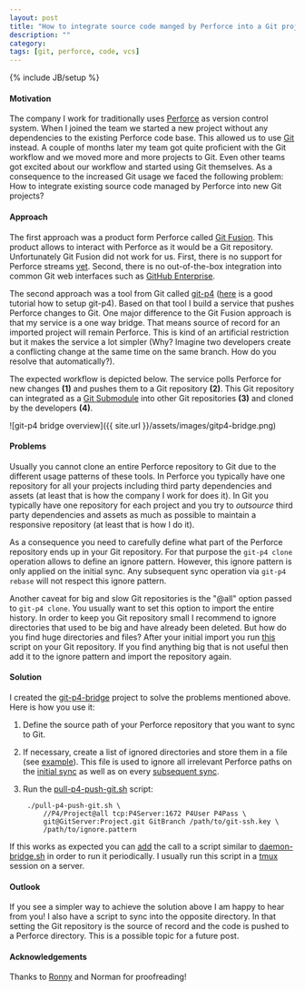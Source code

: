```yaml
---
layout: post
title: "How to integrate source code manged by Perforce into a Git project?"
description: ""
category:
tags: [git, perforce, code, vcs]
---
```

{% include JB/setup %}

#### Motivation

The company I work for traditionally uses [Perforce](http://www.perforce.com/) as version control system. When I
joined the team we started a new project without any dependencies to the existing Perforce code base. This allowed us
to use [Git](http://git-scm.com/) instead. A couple of months later my team got quite proficient
with the Git workflow and we moved more and more projects to Git. Even other teams got excited about our
workflow and started using Git themselves. As a consequence to the increased Git usage we faced the following
problem: How to integrate
existing source code managed by Perforce into new Git projects?


#### Approach

The first approach was a product form Perforce called [Git Fusion](http://www.perforce.com/product/components/git-fusion).
This product allows to interact with Perforce as it would be a Git repository. Unfortunately Git Fusion did not work
for us. First, there is no support for Perforce streams [yet](http://stackoverflow.com/a/16463532/353652).
Second, there is no out-of-the-box integration into common Git web interfaces such as [GitHub Enterprise](https://enterprise.github.com/).

The second approach was a tool from Git called [git-p4](http://git-scm.com/docs/git-p4) ([here](http://owenou.com/2011/03/23/git-up-perforce-with-git-p4.html) is a good tutorial how to setup git-p4). Based on that tool I build
a service that pushes Perforce changes to Git. One major difference to the Git Fusion approach is that my service is
a one way bridge. That means source of record for an imported project will remain Perforce. This is kind of an artificial
restriction but it makes the service a lot simpler (Why? Imagine two developers create a conflicting change at the
same time on the same branch. How do you resolve that automatically?).

The expected workflow is depicted below. The service polls Perforce for new changes __(1)__ and pushes them
to a Git repository __(2)__. This Git repository can integrated as a [Git Submodule](http://git-scm.com/book/en/Git-Tools-Submodules)
into other Git repositories __(3)__ and cloned by the developers __(4)__.

![git-p4 bridge overview]({{ site.url }}/assets/images/gitp4-bridge.png)


#### Problems

Usually you cannot clone an entire Perforce repository to Git due to the different usage patterns of these tools.
In Perforce you typically have one repository for all your projects including third party dependencies and assets (at
least that is how the company I work for does it). In Git you typically have one repository for each project and you
try to _outsource_ third party dependencies and assets as much as possible to maintain a responsive repository (at least
that is how I do it).

As a consequence you need to carefully define what part of the Perforce repository ends up in your Git repository.
For that purpose the `git-p4 clone` operation allows to define an ignore pattern. However, this ignore pattern is only
applied on the initial sync. Any subsequent sync operation via `git-p4 rebase` will not respect this ignore pattern.

Another caveat for big and slow Git repositories is the "@all" option passed to `git-p4 clone`. You usually want to
set this option to import the entire history. In order to keep you Git repository small I recommend to ignore directories
that used to be big and have already been deleted. But how do you find huge directories and files?
After your initial import you run [this](http://stubbisms.wordpress.com/2009/07/10/git-script-to-show-largest-pack-objects-and-trim-your-waist-line/) script on your Git repository. If you find anything big that is not useful then add it to the ignore pattern
and import the repository again.


#### Solution

I created the [git-p4-bridge](https://github.com/larsxschneider/git-p4-bridge) project to solve the problems mentioned
above. Here is how you use it:

1. Define the source path of your Perforce repository that you want to sync to Git.
2. If necessary, create a list of ignored directories and store them in a file (see [example](https://raw.githubusercontent.com/larsxschneider/git-p4-bridge/master/example.ignore)). This file is used to ignore all irrelevant Perforce paths on
the [initial sync](https://github.com/larsxschneider/git-p4-bridge/blob/master/pull-p4-push-git.sh#L62) as well
as on every [subsequent sync](https://github.com/larsxschneider/git-p4-bridge/blob/master/pull-p4-push-git.sh#L82). 
3. Run the [pull-p4-push-git.sh](https://github.com/larsxschneider/git-p4-bridge/blob/master/pull-p4-push-git.sh) script:

        ./pull-p4-push-git.sh \
            //P4/Project@all tcp:P4Server:1672 P4User P4Pass \
            git@GitServer:Project.git GitBranch /path/to/git-ssh.key \
            /path/to/ignore.pattern

If this works as expected you can [add](https://github.com/larsxschneider/git-p4-bridge/blob/master/daemon-bridge.sh#L16)
the call to a script similar to [daemon-bridge.sh](https://github.com/larsxschneider/git-p4-bridge/blob/master/daemon-bridge.sh)
in order to run it periodically. I usually run this script in a [tmux](http://robots.thoughtbot.com/a-tmux-crash-course)
session on a server.


#### Outlook

If you see a simpler way to achieve the solution above I am happy to hear from you! I also have a script to sync into
the opposite directory. In that setting the Git repository is the source of record and the code is pushed to a Perforce
directory. This is a possible topic for a future post.


#### Acknowledgements
Thanks to [Ronny](https://github.com/esterlus) and Norman for proofreading! 

